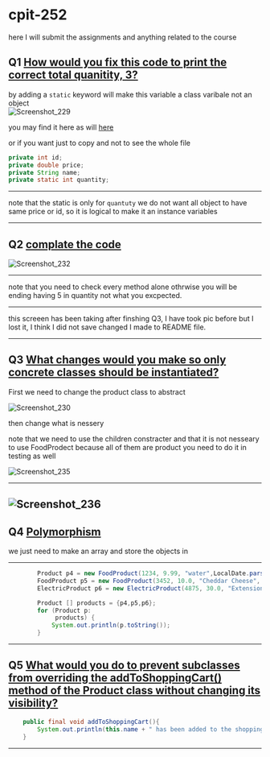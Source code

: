 # cpit-252
here I will submit the assignments and anything related to the course 


## Q1 [How would you fix this code to print the correct total quanitity, 3?](https://cpit252.gitlab.io/labs/lab-1/#1-instance-and-class-variables)

by adding a `static` keyword will make this variable a class varibale not an object  
![Screenshot_229](https://user-images.githubusercontent.com/120954979/227757480-2f2dc413-127a-4863-bd27-cfcde84f4bab.png)


you may find it here as will [here](cpit-252-assignment-1/src/main/java/Q1/Product.java)

or if you want just to copy and not to see the whole file


```java
private int id;
private double price;
private String name;
private static int quantity;
```
---
note that the static is only for `quantuty` we do not want all object to have same price or id, so it is logical to make it an instance variables


---
## Q2 [complate the code](https://cpit252.gitlab.io/labs/lab-1/#2-testing)


![Screenshot_232](https://user-images.githubusercontent.com/120954979/227857241-22688dc4-6321-45c5-9fc3-e2ab0a568023.png)

---
note that you need to check every method alone othrwise you will be ending having 5 in quantity not what you excpected.

---
this screeen has been taking after finshing Q3, I have took pic before but I lost it, I think I did not save changed I made to README file.


---




## Q3 [What changes would you make  so only concrete classes should be instantiated?](https://cpit252.gitlab.io/labs/lab-1/#3-inhertiance)


First we need to change the product class to abstract

![Screenshot_230](https://user-images.githubusercontent.com/120954979/227859021-9333a222-8a4b-4261-8f4f-d6c9a7c5fc8f.png)



then change what is nessery 


note that we need to use the children constracter and that it is not nesseary to use FoodProdect because all of them are product you need to do it in testing as well

![Screenshot_235](https://user-images.githubusercontent.com/120954979/227859833-841ec080-7c45-481a-80dd-751ee08b8cfc.png)

---
![Screenshot_236](https://user-images.githubusercontent.com/120954979/227860643-6ea4e192-5955-4e62-a8cb-681939458242.png)
---


## Q4 [Polymorphism](https://cpit252.gitlab.io/labs/lab-1/#4-polymorphism-many-forms)


we just need to make an array and store the objects in


---

```java
        Product p4 = new FoodProduct(1234, 9.99, "water",LocalDate.parse("2027-07-07"));
        FoodProduct p5 = new FoodProduct(3452, 10.0, "Cheddar Cheese", LocalDate.parse("2022-06-07"));
        ElectricProduct p6 = new ElectricProduct(4875, 30.0, "Extension cord", "220v");

        Product [] products = {p4,p5,p6};
        for (Product p:
             products) {
            System.out.println(p.toString());
        }
```

---


## Q5 [What would you do to prevent subclasses from overriding the addToShoppingCart() method of the Product class without changing its visibility?](https://cpit252.gitlab.io/labs/lab-1/#5-controlling-changes)



```java 
    public final void addToShoppingCart(){
        System.out.println(this.name + " has been added to the shopping cart.");
    }

```
---


